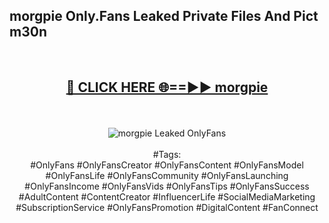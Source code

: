 <h2>morgpie Only.Fans Leaked Private Files And Pict m30n</h2>
<br>
<div align="center">
<h2><a href="https://mediafiles.top/morgpie" rel="nofollow">🔴 CLICK HERE 🌐==►► morgpie</a></h2>
<br>
<br>
<a href="https://mediafiles.top/morgpie" rel="nofollow" data-target="animated-image.originalLink"><img src="https://i.ibb.co.com/WyWwxjT/player-gif2.gif" alt="morgpie Leaked OnlyFans" style="max-width: 100%; display: inline-block;" data-target="animated-image.originalImage"></a>
<br><br>
#Tags:
<br>
#OnlyFans #OnlyFansCreator #OnlyFansContent #OnlyFansModel #OnlyFansLife #OnlyFansCommunity #OnlyFansLaunching #OnlyFansIncome #OnlyFansVids #OnlyFansTips #OnlyFansSuccess #AdultContent #ContentCreator #InfluencerLife #SocialMediaMarketing #SubscriptionService #OnlyFansPromotion #DigitalContent #FanConnect
</div>
<br>